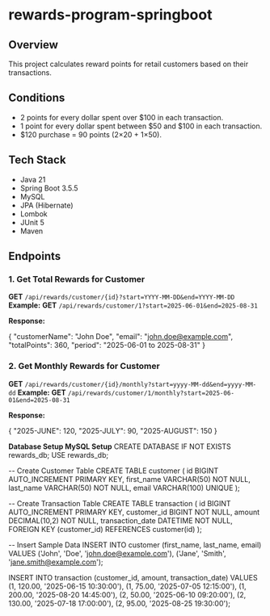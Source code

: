 # rewards-program-springboot

## Overview
This project calculates reward points for retail customers based on their transactions.

## Conditions
- 2 points for every dollar spent over $100 in each transaction.
- 1 point for every dollar spent between $50 and $100 in each transaction.
- $120 purchase = 90 points (2×20 + 1×50).

## Tech Stack
- Java 21
- Spring Boot 3.5.5
- MySQL 
- JPA (Hibernate)
- Lombok
- JUnit 5
- Maven

## Endpoints

### 1. Get Total Rewards for Customer
**GET** `/api/rewards/customer/{id}?start=YYYY-MM-DD&end=YYYY-MM-DD` 
**Example:**
**GET** `/api/rewards/customer/1?start=2025-06-01&end=2025-08-31`

**Response:**

{
  "customerName": "John Doe",
  "email": "john.doe@example.com",
  "totalPoints": 360,
  "period": "2025-06-01 to 2025-08-31"
}

### 2. Get Monthly Rewards for Customer
**GET** `/api/rewards/customer/{id}/monthly?start=yyyy-MM-dd&end=yyyy-MM-dd`
**Example:**
**GET** `/api/rewards/customer/1/monthly?start=2025-06-01&end=2025-08-31`

**Response:**

{
  "2025-JUNE": 120,
  "2025-JULY": 90,
  "2025-AUGUST": 150
}


**Database Setup
MySQL Setup**
CREATE DATABASE IF NOT EXISTS rewards_db;
USE rewards_db;

-- Create Customer Table
CREATE TABLE customer (
    id BIGINT AUTO_INCREMENT PRIMARY KEY,
    first_name VARCHAR(50) NOT NULL,
    last_name VARCHAR(50) NOT NULL,
    email VARCHAR(100) UNIQUE
);

-- Create Transaction Table
CREATE TABLE transaction (
    id BIGINT AUTO_INCREMENT PRIMARY KEY,
    customer_id BIGINT NOT NULL,
    amount DECIMAL(10,2) NOT NULL,
    transaction_date DATETIME NOT NULL,
    FOREIGN KEY (customer_id) REFERENCES customer(id)
);

-- Insert Sample Data
INSERT INTO customer (first_name, last_name, email) VALUES
('John', 'Doe', 'john.doe@example.com'),
('Jane', 'Smith', 'jane.smith@example.com');

INSERT INTO transaction (customer_id, amount, transaction_date) VALUES
(1, 120.00, '2025-06-15 10:30:00'),
(1, 75.00,  '2025-07-05 12:15:00'),
(1, 200.00, '2025-08-20 14:45:00'),
(2, 50.00,  '2025-06-10 09:20:00'),
(2, 130.00, '2025-07-18 17:00:00'),
(2, 95.00,  '2025-08-25 19:30:00');


